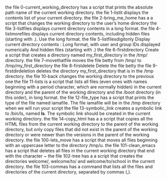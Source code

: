 the file 0-current_working_directory has a script that prints the absolute path name of the current working directory.
the fie 1-listit displays the contents list of your current directory.
the file 2-bring_me_home has a a script that changes the working directory to the user’s home directory
the file 3-listfiles displays current directory contents in a long format.
the file 4-listmorefiles displays current directory contents, including hidden files (starting with .). Use the long format.
the file 5-listfilesdigitonly Display current directory contents : Long format, with user and group IDs displayed numerically And hidden files (starting with .) 
the file 6-firstdirectory Create a script that creates a directory named my_first_directory in the /tmp/ directory.
the file 7-movethatfile moves the file betty from /tmp/ to /tmp/my_first_directory
the file 8-firstdelete Delete the file betty
the file 9-firstdirdeletion deletes the directory my_first_directory that is in the /tmp directory.
the file 10-back changes the working directory to the previous one
the file 11-lists is a script that lists all files (even ones with names beginning with a period character, which are normally hidden) in the current directory and the parent of the working directory and the /boot directory (in this order), in long format.
the file 12-file_type has a script that prints the type of the file named iamafile. The file iamafile will be in the /tmp directory when we will run your script
the file 13-symbolic_link creates  a symbolic link to /bin/ls, named __ls__. The symbolic link should be created in the current working directory.
the file 14-copy_html has a a script that copies all the HTML files from the current working directory to the parent of the working directory, but only copy files that did not exist in the parent of the working directory or were newer than the versions in the parent of the working directory.
the file 100-lets_move has a script that moves all files beginning with an uppercase letter to the directory /tmp/u.
the file 101-clean_emacs has a script that deletes all files in the current working directory that end with the character ~
the file 102-tree has a a script that creates the directories welcome/, welcome/to/ and welcome/to/school in the current directory.
the file 103-commas has a command that lists all the files and directories of the current directory, separated by commas (,).
